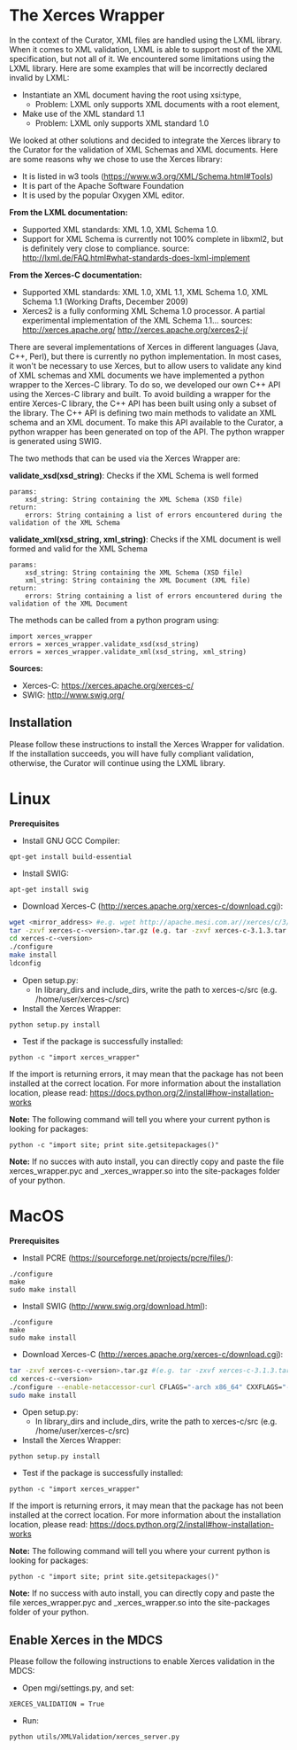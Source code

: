 # The Xerces Wrapper

In the context of the Curator, XML files are handled using the LXML library. When it comes to XML validation, LXML is able to support most of the XML specification, but not all of it.
We encountered some limitations using the LXML library. Here are some examples that will be incorrectly declared invalid by LXML:
- Instantiate an XML document having the root using xsi:type,
	- Problem: LXML only supports XML documents with a root element,
- Make use of the XML standard 1.1
	- Problem: LXML only supports XML standard 1.0

We looked at other solutions and decided to integrate the Xerces library to the Curator for the validation of XML Schemas and XML documents.
Here are some reasons why we chose to use the Xerces library:
- It is listed in w3 tools (https://www.w3.org/XML/Schema.html#Tools)
- It is part of the Apache Software Foundation
- It is used by the popular Oxygen XML editor.

**From the LXML documentation:**
-	Supported XML standards: XML 1.0, XML Schema 1.0.
-	Support for XML Schema is currently not 100% complete in libxml2, but is definitely very close to compliance.
source: http://lxml.de/FAQ.html#what-standards-does-lxml-implement

**From the Xerces-C documentation:**
-	Supported XML standards: XML 1.0, XML 1.1, XML Schema 1.0, XML Schema 1.1 (Working Drafts, December 2009)
-	Xerces2 is a fully conforming XML Schema 1.0 processor. A partial experimental implementation of the XML Schema 1.1...
sources: http://xerces.apache.org/ http://xerces.apache.org/xerces2-j/


There are several implementations of Xerces in different languages (Java, C++, Perl), but there is currently no python implementation.
In most cases, it won't be necessary to use Xerces, but to allow users to validate any kind of XML schemas and XML documents we have implemented a python wrapper to the Xerces-C library.
To do so, we developed our own C++ API using the Xerces-C library and built.
To avoid building a wrapper for the entire Xerces-C library, the C++ API has been built using only a subset of the library.
The C++ API is defining two main methods to validate an XML schema and an XML document. 
To make this API available to the Curator, a python wrapper has been generated on top of the API. The python wrapper is generated using SWIG. 

The two methods that can be used via the Xerces Wrapper are:

 **validate_xsd(xsd_string)**: Checks if the XML Schema is well formed
```
params:	
	xsd_string: String containing the XML Schema (XSD file)
return: 
	errors: String containing a list of errors encountered during the validation of the XML Schema
```

**validate_xml(xsd_string, xml_string)**: Checks if the XML document is well formed and valid for the XML Schema
```
params:	
	xsd_string: String containing the XML Schema (XSD file)
	xml_string: String containing the XML Document (XML file)
return: 
	errors: String containing a list of errors encountered during the validation of the XML Document		
```		
		
The methods can be called from a python program using:
```
import xerces_wrapper
errors = xerces_wrapper.validate_xsd(xsd_string)
errors = xerces_wrapper.validate_xml(xsd_string, xml_string)
```

**Sources:**
- Xerces-C: https://xerces.apache.org/xerces-c/
- SWIG: http://www.swig.org/


## Installation

Please follow these instructions to install the Xerces Wrapper for validation.
If the installation succeeds, you will have fully compliant validation, otherwise, the Curator will continue using the LXML library.

# Linux

**Prerequisites**

- Install GNU GCC Compiler: 
```
qpt-get install build-essential
```
- Install SWIG: 
```
apt-get install swig
```
- Download Xerces-C (http://xerces.apache.org/xerces-c/download.cgi):
```bash
wget <mirror_address> #e.g. wget http://apache.mesi.com.ar//xerces/c/3/sources/xerces-c-3.1.3.tar.gz)
tar -zxvf xerces-c-<version>.tar.gz (e.g. tar -zxvf xerces-c-3.1.3.tar.gz)
cd xerces-c-<version>
./configure
make install
ldconfig
```

- Open setup.py:
	- In library_dirs and include_dirs, write the path to xerces-c/src (e.g. /home/user/xerces-c/src)
- Install the Xerces Wrapper:
```
python setup.py install 
```
- Test if the package is successfully installed:
```
python -c "import xerces_wrapper"
```
	
If the import is returning errors, it may mean that the package has not been installed at the correct location. 
For more information about the installation location, please read: https://docs.python.org/2/install#how-installation-works

**Note:** The following command will tell you where your current python is looking for packages:
```
python -c "import site; print site.getsitepackages()"
```
**Note:** If no succes with auto install, you can directly copy and paste the file xerces_wrapper.pyc and _xerces_wrapper.so into the site-packages folder of your python.


# MacOS

**Prerequisites**

- Install PCRE (https://sourceforge.net/projects/pcre/files/):
```
./configure
make 
sudo make install
```
- Install SWIG (http://www.swig.org/download.html):
```
./configure
make 
sudo make install
```
- Download Xerces-C (http://xerces.apache.org/xerces-c/download.cgi):
```bash
tar -zxvf xerces-c-<version>.tar.gz #(e.g. tar -zxvf xerces-c-3.1.3.tar.gz)
cd xerces-c-<version>
./configure --enable-netaccessor-curl CFLAGS="-arch x86_64" CXXFLAGS="-arch x86_64" 
sudo make install
```

- Open setup.py:
	- In library_dirs and include_dirs, write the path to xerces-c/src (e.g. /home/user/xerces-c/src)
- Install the Xerces Wrapper:
```
python setup.py install 
```
- Test if the package is successfully installed:
```
python -c "import xerces_wrapper"
```

If the import is returning errors, it may mean that the package has not been installed at the correct location. 
For more information about the installation location, please read: https://docs.python.org/2/install#how-installation-works

**Note:** The following command will tell you where your current python is looking for packages:
```
python -c "import site; print site.getsitepackages()"
```
**Note:** If no success with auto install, you can directly copy and paste the file xerces_wrapper.pyc and _xerces_wrapper.so into the site-packages folder of your python.

## Enable Xerces in the MDCS

Please follow the following instructions to enable Xerces validation in the MDCS:
- Open mgi/settings.py, and set:
```
XERCES_VALIDATION = True
```
- Run:
```
python utils/XMLValidation/xerces_server.py
```

